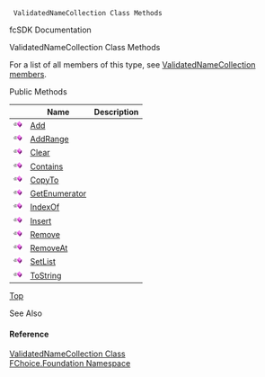 ﻿     ValidatedNameCollection Class Methods                                                   

fcSDK Documentation

ValidatedNameCollection Class Methods

For a list of all members of this type, see [ValidatedNameCollection members](fcSDK~FChoice.Foundation.ValidatedNameCollection_members.md).

Public Methods

|   | Name | Description |
| --- | --- | --- |
| ![Public Method](dotnetimages/publicMethod.png) | [Add](fcSDK~FChoice.Foundation.ValidatedNameCollection~Add.md) |   |
| ![Public Method](dotnetimages/publicMethod.png) | [AddRange](fcSDK~FChoice.Foundation.ValidatedNameCollection~AddRange.md) |   |
| ![Public Method](dotnetimages/publicMethod.png) | [Clear](fcSDK~FChoice.Foundation.ValidatedNameCollection~Clear.md) |   |
| ![Public Method](dotnetimages/publicMethod.png) | [Contains](fcSDK~FChoice.Foundation.ValidatedNameCollection~Contains.md) |   |
| ![Public Method](dotnetimages/publicMethod.png) | [CopyTo](fcSDK~FChoice.Foundation.ValidatedNameCollection~CopyTo.md) |   |
| ![Public Method](dotnetimages/publicMethod.png) | [GetEnumerator](fcSDK~FChoice.Foundation.ValidatedNameCollection~GetEnumerator.md) |   |
| ![Public Method](dotnetimages/publicMethod.png) | [IndexOf](fcSDK~FChoice.Foundation.ValidatedNameCollection~IndexOf.md) |   |
| ![Public Method](dotnetimages/publicMethod.png) | [Insert](fcSDK~FChoice.Foundation.ValidatedNameCollection~Insert.md) |   |
| ![Public Method](dotnetimages/publicMethod.png) | [Remove](fcSDK~FChoice.Foundation.ValidatedNameCollection~Remove.md) |   |
| ![Public Method](dotnetimages/publicMethod.png) | [RemoveAt](fcSDK~FChoice.Foundation.ValidatedNameCollection~RemoveAt.md) |   |
| ![Public Method](dotnetimages/publicMethod.png) | [SetList](fcSDK~FChoice.Foundation.ValidatedNameCollection~SetList.md) |   |
| ![Public Method](dotnetimages/publicMethod.png) | [ToString](fcSDK~FChoice.Foundation.ValidatedNameCollection~ToString.md) |   |

[Top](#top)

See Also

#### Reference

[ValidatedNameCollection Class](fcSDK~FChoice.Foundation.ValidatedNameCollection.md)  
[FChoice.Foundation Namespace](fcSDK~FChoice.Foundation_namespace.md)